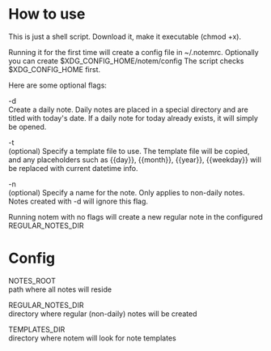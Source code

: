 # How to use

This is just a shell script. 
Download it, make it executable (chmod +x).

Running it for the first time will create a config file in ~/.notemrc. Optionally you can create $XDG_CONFIG_HOME/notem/config
The script checks $XDG_CONFIG_HOME first.

Here are some optional flags:

-d       
Create a daily note. Daily notes are placed in a special directory and are titled with today's date. If a daily note for today already exists, it will simply be opened. 

-t       
(optional) Specify a template file to use. The template file will be copied, and any placeholders such as {{day}}, {{month}}, {{year}}, {{weekday}} will be replaced with current datetime info.  

-n       
(optional) Specify a name for the note. Only applies to non-daily notes. Notes created with -d will ignore this flag.

Running notem with no flags will create a new regular note in the configured REGULAR_NOTES_DIR

# Config

NOTES_ROOT           
path where all notes will reside

REGULAR_NOTES_DIR    
directory where regular (non-daily) notes will be created 

TEMPLATES_DIR         
directory where notem will look for note templates  
